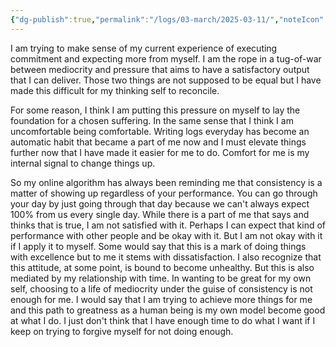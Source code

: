 ```yaml
---
{"dg-publish":true,"permalink":"/logs/03-march/2025-03-11/","noteIcon":"","created":"2025-11-03"}
---
```


I am trying to make sense of my current experience of executing commitment and expecting more from myself. I am the rope in a tug-of-war between mediocrity and pressure that aims to have a satisfactory output that I can deliver. Those two things are not supposed to be equal but I have made this difficult for my thinking self to reconcile.

For some reason, I think I am putting this pressure on myself to lay the foundation for a chosen suffering. In the same sense that I think I am uncomfortable being comfortable. Writing logs everyday has become an automatic habit that became a part of me now and I must elevate things further now that I have made it easier for me to do. Comfort for me is my internal signal to change things up. 

So my online algorithm has always been reminding me that consistency is a matter of showing up regardless of your performance. You can go through your day by just going through that day because we can't always expect 100% from us every single day. While there is a part of me that says and thinks that is true, I am not satisfied with it. Perhaps I can expect that kind of performance with other people and be okay with it. But I am not okay with it if I apply it to myself. Some would say that this is a mark of doing things with excellence but to me it stems with dissatisfaction. I also recognize that this attitude, at some point, is bound to become unhealthy. But this is also mediated by my relationship with time. In wanting to be great for my own self, choosing to a life of mediocrity under the guise of consistency is not enough for me. I would say that I am trying to achieve more things for me and this path to greatness as a human being is my own model become good at what I do. I just don't think that I have enough time to do what I want if I keep on trying to forgive myself for not doing enough.